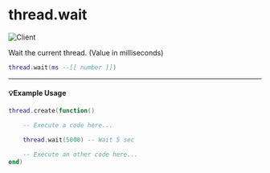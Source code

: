 # thread.wait

![Client](https://img.shields.io/badge/Client-00FFFF)

Wait the current thread. (Value in milliseconds)

```lua
thread.wait(ms --[[ number ]])
```

---

#### 💡Example Usage

```lua
thread.create(function()

    -- Execute a code here...

    thread.wait(5000) -- Wait 5 sec

    -- Execute an other code here...
end)
```